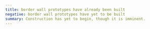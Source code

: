 ```yaml
---
title: border wall prototypes have already been built
negative: border wall prototypes have yet to be built
summary: Construction has yet to begin, though it is imminent.
---
```

